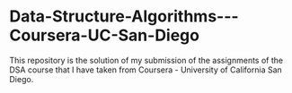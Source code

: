 # Data-Structure-Algorithms---Coursera-UC-San-Diego
This repository is the solution of my submission of the assignments of the DSA course that I have taken from Coursera - University of California San Diego.
